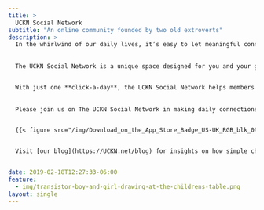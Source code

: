```yaml
---
title: >
  UCKN Social Network
subtitle: "An online community founded by two old extroverts"
description: >
  In the whirlwind of our daily lives, it’s easy to let meaningful connections slip through our fingers. The UCKN ( pronounced, U-Check-N) Social Network is here to change that. 
  
  
  The UCKN Social Network is a unique space designed for you and your groups to make checking in with one another an effortless part of your day. Every day.


  With just one **click-a-day**, the UCKN Social Network helps members connect with those who matter most. 
  
  
  Please join us on The UCKN Social Network in making daily connections a reality. Our Social Network is just one click away.


  {{< figure src="/img/Download_on_the_App_Store_Badge_US-UK_RGB_blk_092917.svg" alt="An example image" caption="UCKN Social Network" >}}


  Visit [our blog](https://UCKN.net/blog) for insights on how simple check-ins can enrich our social fabric every day.


date: 2019-02-18T12:27:33-06:00
feature:
  - img/transistor-boy-and-girl-drawing-at-the-childrens-table.png
layout: single
---
```

